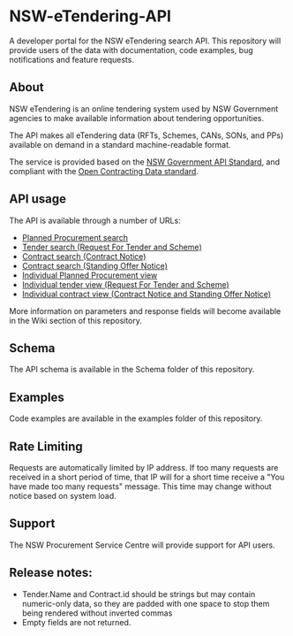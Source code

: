 # NSW-eTendering-API
A developer portal for the NSW eTendering search API.  This repository will provide users of the data with documentation, code examples, bug notifications and feature requests.

## About
NSW eTendering is an online tendering system used by NSW Government agencies to make available information about tendering opportunities.

The API makes all eTendering data (RFTs, Schemes, CANs, SONs, and PPs) available on demand in a standard machine-readable format.

The service is provided based on the [NSW Government API Standard](https://www.finance.nsw.gov.au/ict/resources/api-standard), and compliant with the [Open Contracting Data standard](https://github.com/open-contracting/standard).  

## API usage
The API is available through a number of URLs:
- [Planned Procurement search](https://tenders.nsw.gov.au/?event=public.api.planning.search)
- [Tender search (Request For Tender and Scheme)](https://tenders.nsw.gov.au/?event=public.api.tender.search)
- [Contract search (Contract Notice)](https://tenders.nsw.gov.au/?event=public.api.contract.search&type=cnEvent)
- [Contract search (Standing Offer Notice)](https://tenders.nsw.gov.au/?event=public.api.contract.search&type=sonEvent)
- [Individual Planned Procurement view](https://tenders.nsw.gov.au/?event=public.api.planning.view&PlannedProcurementUUID=6C713846-F502-9A2E-DAEAF329346BA226)
- [Individual tender view (Request For Tender and Scheme)](https://tenders.nsw.gov.au/?event=public.api.tender.view&RFTUUID=AB473223-0E1B-F452-69D9899F409F6FAE)
- [Individual contract view (Contract Notice and Standing Offer Notice)](https://tenders.nsw.gov.au/?event=public.api.contract.view&CNUUID=D3D64056-DDCE-933B-DA1E77914452D4B1)

More information on parameters and response fields will become available in the Wiki section of this repository.

 
## Schema
The API schema is available in the Schema folder of this repository.

## Examples
Code examples are available in the examples folder of this repository.

## Rate Limiting
Requests are automatically limited by IP address.  If too many requests are received in a short period of time, that IP will for a short time receive a "You have made too many requests" message.  This time may change without notice based on system load.

## Support
The NSW Procurement Service Centre will provide support for API users.

## Release notes:
- Tender.Name and Contract.id should be strings but may contain numeric-only data, so they are padded with one space to stop them being rendered without inverted commas
- Empty fields are not returned.

